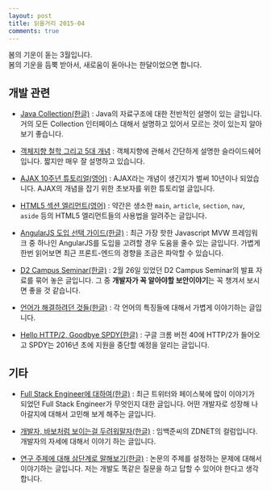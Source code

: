 ```yaml
---
layout: post
title: 읽을거리 2015-04
comments: true
---
```


봄의 기운이 돋는 3월입니다.<br/>
봄의 기운을 듬뿍 받아서, 새로움이 돋아나는 한달이었으면 합니다.

## 개발 관련

- [Java Collection(한글)](http://1ambda.github.io/java-interview-questions-collection-framework/) : Java의 자료구조에 대한 전반적인 설명이 있는 글입니다. 거의 모든 Collection 인터페이스 대해서 설명하고 있어서 모르는 것이 있는지 알아보기 좋습니다.

- [객체지향 철학 그리고 5대 개념](http://www.slideshare.net/sunnykwak90/5-44213056) : 객체지향에 관해서 간단하게 설명한 슬라이드쉐어입니다. 짧지만 매우 잘 설명하고 있습니다.

- [AJAX 10주년 튜토리얼(영어)](http://kaidez.com/ajax-tutorial/?utm_source=twitter&utm_medium=social) : AJAX라는 개념이 생긴지가 벌써 10년이나 되었습니다. AJAX의 개념을 잡기 위한 초보자를 위한 튜토리얼 글입니다.

- [HTML5 섹션 엘리먼트(영어)](http://blog.teamtreehouse.com/use-html5-sectioning-elements) : 약간은 생소한 `main`, `article`, `section`, `nav`, `aside` 등의 HTML5 엘리먼트들의 사용법을 알려주는 글입니다.

- [AngularJS 도입 선택 가이드(한글)](http://helloworld.naver.com/helloworld/1172239) : 최근 가장 핫한 Javascript MVW 프레임워크 중 하나인 AngularJS를 도입을 고려할 경우 도움을 줄수 있는 글입니다. 가볍게 한번 읽어보면 최근 프론트-엔드의 경향을 조금은 파악할 수 있습니다.

- [D2 Campus Seminar(한글)](http://helloworld.naver.com/helloworld/textyle/1170797) : 2월 26일 있었던 D2 Campus Seminar의 발표 자료를 묶어 놓은 글입니다. 그 중 **개발자가 꼭 알아야할 보안이야기**는 꼭 챙겨서 보시면 좋을 것 같습니다.

- [언어가 해결하려던 것들(한글)](http://blog.fupfin.com?p=99) : 각 언어의 특징들에 대해서 가볍게 이야기하는 글입니다.

- [Hello HTTP/2, Goodbye SPDY(한글)](http://googledevkr.blogspot.kr/2015/02/hellohttp2.html) : 구글 크롬 버전 40에 HTTP/2가 들어오고 SPDY는 2016년 초에 지원을 중단할 예정을 알리는 글입니다.

## 기타

- [Full Stack Engineer에 대하여(한글)](http://rapapa.net?p=2514) : 최근 트위터와 페이스북에 많이 이야기가 되었던 Full Stack Engineer가 무엇인지 대한 글입니다. 어떤 개발자로 성장해 나아갈지에 대해서 고민해 보게 해주는 글입니다.

- [개발자, 바보처럼 보이는걸 두려워말자(한글)](http://zdnet.co.kr/column/column_view.asp?artice_id=20150217091722) : 임백준씨의 ZDNET의 컬럼입니다. 개발자의 자세에 대해서 이야기 하는 글입니다.

- [연구 주제에 대해 삼단계로 말해보기(한글)](http://thoughts.chkwon.net/research-by-three-questions) : 논문의 주제를 설정하는 문제에 대해서 이야기하는 글입니다. 저는 개발도 똑같은 질문을 하고 답할 수 있어야 한다고 생각합니다.
